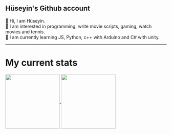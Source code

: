 Hüseyin's Github account
---
👋 Hi, I am Hüseyin.
<br>
🧐 I am interested in programming, write movie scripts, gaming, watch movies and tennis.
<br>
🌱 I am currently learning JS, Python, c++ with Arduino and C# with unity.

---

<h1>My current stats</h1>
<a href="https://github.com/Sziro06/github-readme-stats">
  <img height=170 align="center" src="https://github-readme-stats.vercel.app/api?username=Sziro06&show_icons=true&theme=radical"/>
</a>
<a href="https://github.com/Sziro06/convoychat">
  <img height=170 align="center" src="https://github-readme-stats.vercel.app/api/top-langs?username=Sziro06&layout=compact&langs_count=8&card_width=320&theme=radical" />
</a>
